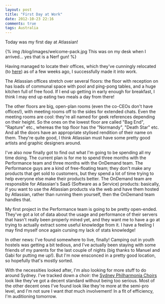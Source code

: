 ```yaml
---
layout: post
title: "First Day at Work"
date: 2012-10-23 22:16
comments: true
tags: Australia
---
```


Today was my first day at Atlassian!

{% img /blog/images/welcome-pack.jpg This was on my desk when I arrived... yes that is a Nerf gun! %}

<!-- more -->
Having managed to locate their offices, which they've cunningly relocated (to [here][gmaps]) as of a few weeks ago, I successfully made it into work. 

[gmaps]: https://maps.google.co.uk/maps?hl=en&q=30+cambridge+street+enmore&ie=UTF-8&hq=&hnear=0x6b12b038dc59e41f:0x8c7df8e24b3fe91d,30+Cambridge+St,+Enmore+NSW+2042,+Australia&gl=uk&ei=u9-DULq2GsKiigfrzYGQBw&ved=0CCEQ8gEwAA

The Atlassian offices stretch over several floors: the floor with reception on has loads of communal space with pool and ping-pong tables, and a huge kitchen full of free food. If I end up getting in early enough for breakfast, I think I may end up eating two meals a day from there!

The other floors are big, open-plan rooms (even the co-CEOs don't have offices!), with meeting rooms off to the sides for extended chats. Even the meeting rooms are cool: they're all named for geek references depending on their height. So the ones on the lowest floor are called "Bag End", "Rapture" etc., whereas the top floor has the "Normandy", "Death Star" etc. And all the doors have an appropriate stylised rendition of their name on them. They're quite good, I think Atlassian must have some pretty good artists and graphic designers around.

I've also now finally got to find out what I'm going to be spending all my time doing. The current plan is for me to spend three months with the Performance team and three months with the OnDemand team. The Performance guys are a kind of free-floating team; they don't make any products that get sold to customers, but they spend a lot of time trying to help everyone else make their products better. The OnDemand team are responsible for Atlassian's SaaS (Software as a Service) products: basically, if you want to use the Atlassian products via the web and have them hosted by Atlassian, rather than running them yourself, then the OnDemand team handles that.

My first project in the Performance team is going to be pretty open-ended. They've got a lot of data about the usage and performance of their servers that hasn't really been properly mined yet, and they want me to have a go at trying to actually extract some useful knowledge from it. I have a feeling I may find myself once again cursing my lack of stats knowledge!

In other news: I've found somewhere to live, finally! Camping out in youth hostels was getting a bit tedious, and I've actually been staying with some friends of my parents for the last couple of nights (big thanks to Manuel and Gabi for putting me up!). But I'm now ensconced in a pretty good location, so hopefully that's mostly sorted.

With the necessities looked after, I'm also looking for more stuff to do around Sydney. I've tracked down a choir: the [Sydney Philharmonia Choirs](http://www.sydneyphilharmonia.com.au/thechoirs.html) look like they've got a decent standard without being too serious. Most of the other decent ones I've found look like they're more at the semi-pro level, and I'm not sure I want *that* much involvement! In a fit of efficiency, I'm auditioning tomorrow. 
